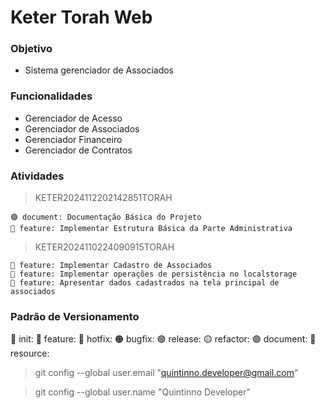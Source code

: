 # Keter Torah Web

### Objetivo

- Sistema gerenciador de Associados

### Funcionalidades

- Gerenciador de Acesso
- Gerenciador de Associados
- Gerenciador Financeiro
- Gerenciador de Contratos

### Atividades

> KETER2024112202142851TORAH

    🟣 document: Documentação Básica do Projeto
    🔵 feature: Implementar Estrutura Básica da Parte Administrativa

> KETER2024110224090915TORAH

    🔵 feature: Implementar Cadastro de Associados
    🔵 feature: Implementar operações de persistência no localstorage
    🔵 feature: Apresentar dados cadastrados na tela principal de associados

### Padrão de Versionamento

🚀 init: 
🔵 feature:
🔴 hotfix:
🟠 bugfix:
🟢 release:
🟡 refactor: 
🟣 document:
🔨 resource:  

> git config --global user.email "quintinno.developer@gmail.com"

> git config --global user.name "Quintinno Developer"
